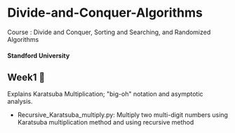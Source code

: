 # Divide-and-Conquer-Algorithms
Course : Divide and Conquer, Sorting and Searching, and Randomized Algorithms

#### Standford University


## Week1 🌟
Explains Karatsuba Multiplication; "big-oh" notation and asymptotic analysis.


- Recursive_Karatsuba_multiply.py: Multiply two multi-digit numbers using Karatsuba multiplication method and using recursive method

